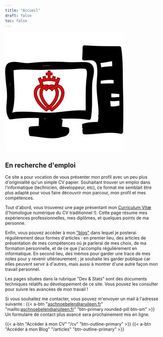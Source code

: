 ```yaml
---
title: "Accueil"
draft: false
toc: false
---
```


![Logo du site](/medias/logo.svg)

## En recherche d'emploi

Ce site a pour vocation de vous présenter mon profil avec un peu plus d'originialité qu'un simple CV papier. Souhaitant trouver un emploi dans l'informatique (technicien, développeur, etc), ce format me semblait être plus adapté pour vous faire découvrir mon parcour, mon profil et mes compétences.

Tout d'abord, vous trouverez une page présentant mon [Curriculum Vitæ](/cv) (l'homologue numérique du CV traditionnel !). Cette page résume mes expériences professionnelles, mes diplômes, et quelques points de ma personne. 

Enfin, vous pouvez accéder à mon ["blog"](/articles) dans lequel je posterai régulièrement deux formes d'articles : en premier lieu, des articles de présentation de mes compétences où je parlerai de mes choix, de ma formation personnelle, et de ce que j'accomplis régulièrement en informatique. En second lieu, des mémos pour garder une trace de mes notes pour y revenir ultérieurement ; je souhaite les garder publique car elles peuvent servir à d'autres, mais aussi à montrer d'une autre façon mon travail personnel. 

Les pages situées dans la rubrique "Dev & Stats" sont des documents techniques relatifs au développement de ce site. Vous pouvez les consulter pour suivre les avancées de mon travail !

Si vous souhaitez me contacter, vous pouvez m'envoyer un mail à l'adresse suivante : {{< a-btn "aschnoebelen@aruileen.fr" "mailto:aschnoebelen@aruileen.fr" "btn-primary rounded-pill btn-sm" >}} Un formulaire de contact plus avancé sera prochainement mis en ligne.

{{< a-btn "Accéder à mon CV" "/cv" "btn-outline-primary" >}}
{{< a-btn "Accéder à mon Blog" "/articles" "btn-outline-primary" >}}

